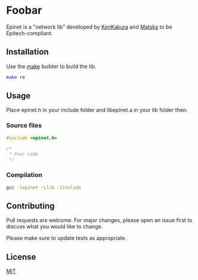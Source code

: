 # Foobar

Epinet is a "network lib" developed by [KenKakura](https://github.com/KenKakura) and [Matska](https://github.com/matheo-lucak) to be Epitech-compliant.

## Installation

Use the [make](https://www.gnu.org/software/make/manual/make.html) builder to build the lib.

```bash
make re
```

## Usage

Place epinet.h in your include folder and libepinet.a in your lib folder then:

### Source files

```c
#include <epinet.h>

/*
 * Your code
 */
```

### Compilation

```bash
gcc -lepinet -Llib -Iinclude
```

## Contributing

Pull requests are welcome. For major changes, please open an issue first to discuss what you would like to change.

Please make sure to update tests as appropriate.

## License

[MIT](https://choosealicense.com/licenses/mit/)
